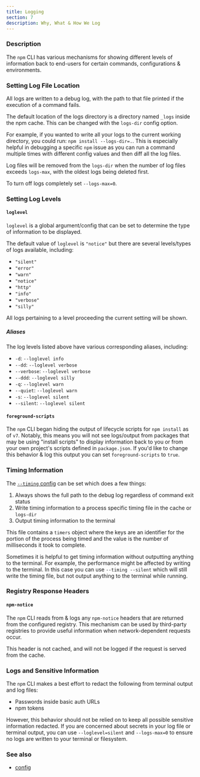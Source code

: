 ```yaml
---
title: Logging
section: 7
description: Why, What & How We Log
---
```


### Description

The `npm` CLI has various mechanisms for showing different levels of information back to end-users for certain commands,
configurations & environments.

### Setting Log File Location

All logs are written to a debug log, with the path to that file printed if the execution of a command fails.

The default location of the logs directory is a directory named `_logs` inside the npm cache. This can be changed with
the `logs-dir` config option.

For example, if you wanted to write all your logs to the current working directory, you could
run: `npm install --logs-dir=.`. This is especially helpful in debugging a specific `npm` issue as you can run
a command multiple times with different config values and then diff all the log files.

Log files will be removed from the `logs-dir` when the number of log files exceeds `logs-max`, with the oldest logs
being deleted first.

To turn off logs completely set `--logs-max=0`.

### Setting Log Levels

#### `loglevel`

`loglevel` is a global argument/config that can be set to determine the type of information to be displayed.

The default value of `loglevel` is `"notice"` but there are several levels/types of logs available, including:

- `"silent"`
- `"error"`
- `"warn"`
- `"notice"`
- `"http"`
- `"info"`
- `"verbose"`
- `"silly"`

All logs pertaining to a level proceeding the current setting will be shown.

##### Aliases

The log levels listed above have various corresponding aliases, including:

- `-d`: `--loglevel info`
- `--dd`: `--loglevel verbose`
- `--verbose`: `--loglevel verbose`
- `--ddd`: `--loglevel silly`
- `-q`: `--loglevel warn`
- `--quiet`: `--loglevel warn`
- `-s`: `--loglevel silent`
- `--silent`: `--loglevel silent`

#### `foreground-scripts`

The `npm` CLI began hiding the output of lifecycle scripts for `npm install` as of `v7`. Notably, this means you will
not see logs/output from packages that may be using "install scripts" to display information back to you or from your
own project's scripts defined in `package.json`. If you'd like to change this behavior & log this output you can
set `foreground-scripts` to `true`.

### Timing Information

The [`--timing` config](/using-npm/config#timing) can be set which does a few
things:

1. Always shows the full path to the debug log regardless of command exit status
1. Write timing information to a process specific timing file in the cache or `logs-dir`
1. Output timing information to the terminal

This file contains a `timers` object where the keys are an identifier for the
portion of the process being timed and the value is the number of milliseconds it took to complete.

Sometimes it is helpful to get timing information without outputting anything to the terminal. For
example, the performance might be affected by writing to the terminal. In this case you can use
`--timing --silent` which will still write the timing file, but not output anything to the terminal
while running.

### Registry Response Headers

#### `npm-notice`

The `npm` CLI reads from & logs any `npm-notice` headers that are returned from the configured registry. This mechanism
can be used by third-party registries to provide useful information when network-dependent requests occur.

This header is not cached, and will not be logged if the request is served from the cache.

### Logs and Sensitive Information

The `npm` CLI makes a best effort to redact the following from terminal output and log files:

- Passwords inside basic auth URLs
- npm tokens

However, this behavior should not be relied on to keep all possible sensitive information redacted. If you are concerned
about secrets in your log file or terminal output, you can use `--loglevel=silent` and `--logs-max=0` to ensure no logs
are written to your terminal or filesystem.

### See also

* [config](/using-npm/config)
